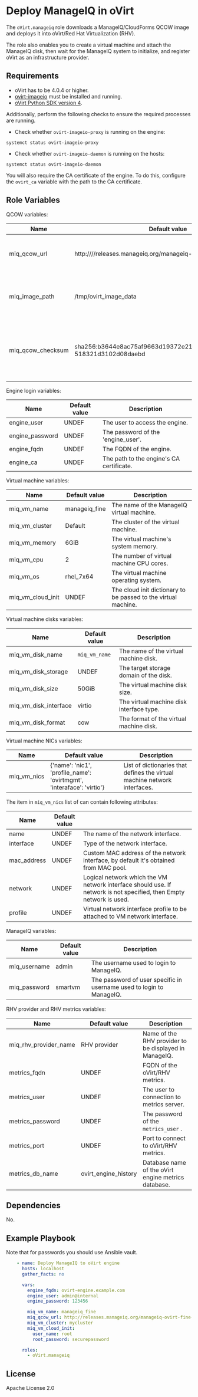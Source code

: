 Deploy ManageIQ in oVirt
==================================================

The `oVirt.manageiq` role downloads a ManageIQ/CloudForms QCOW image and deploys it into oVirt/Red Hat Virtualization (RHV).

The role also enables you to create a virtual machine and attach the ManageIQ disk, then wait for the ManageIQ system to initialize, and register oVirt as an infrastructure provider.

Requirements
------------

* oVirt has to be 4.0.4 or higher.
* [ovirt-imageio](http://www.ovirt.org/develop/release-management/features/storage/image-upload/) must be installed and running.
* [oVirt Python SDK version 4](https://pypi.python.org/pypi/ovirt-engine-sdk-python/4.0.4).

Additionally, perform the following checks to ensure the required processes are running.
* Check whether `ovirt-imageio-proxy` is running on the engine:
 
 ```
systemct status ovirt-imageio-proxy
```

* Check whether `ovirt-imageio-daemon` is running on the hosts:

 ```
systemct status ovirt-imageio-daemon
```

You will also require the CA certificate of the engine. To do this, configure the `ovirt_ca` variable with the path to the CA certificate.

Role Variables
--------------

QCOW variables:

| Name          | Default value                                            |  Description                                                 |
|---------------|----------------------------------------------------------|--------------------------------------------------------------|
| miq_qcow_url  | http:////releases.manageiq.org/manageiq-ovirt-fine-1.qc2 | The URL of the ManageIQ QCOW image. |
| miq_image_path | /tmp/ovirt_image_data | The path where the qcow2 image will be downloaded. |
| miq_qcow_checksum | sha256:b3644e8ac75af9663d19372e21b8a0273d68e54bfd515<br/>518321d3102d08daebd | Checksum of the qcow2 image file. It's used to validate the downloaded file.  |

Engine login variables:

| Name                | Default value     |  Description                            |
|---------------------|-------------------|-----------------------------------------|
| engine_user         | UNDEF             | The user to access the engine.          |
| engine_password     | UNDEF             | The password of the 'engine_user'.      |
| engine_fqdn         | UNDEF             | The FQDN of the engine.                 |
| engine_ca           | UNDEF             | The path to the engine's CA certificate.|

Virtual machine variables:

| Name               | Default value     |  Description                                 |
|--------------------|-------------------|----------------------------------------------|
| miq_vm_name        | manageiq_fine     | The name of the ManageIQ virtual machine. |
| miq_vm_cluster     | Default           | The cluster of the virtual machine.    |
| miq_vm_memory      | 6GiB              | The virtual machine's system memory.    |
| miq_vm_cpu         | 2                 | The number of virtual machine CPU cores.   |
| miq_vm_os          | rhel_7x64         | The virtual machine operating system. |
| miq_vm_cloud_init  | UNDEF             | The cloud init dictionary to be passed to the virtual machine. |

Virtual machine disks variables:

| Name                | Default value     |  Description                            |
|---------------------|-------------------|-----------------------------------------|
| miq_vm_disk_name    | `miq_vm_name`     | The name of the virtual machine disk.   | 
| miq_vm_disk_storage | UNDEF             | The target storage domain of the disk.  |
| miq_vm_disk_size    | 50GiB             | The virtual machine disk size.          |
| miq_vm_disk_interface | virtio          | The virtual machine disk interface type.|
| miq_vm_disk_format  | cow               | The format of the virtual machine disk. |

Virtual machine NICs variables:

| Name                | Default value     |  Description                                         |
|---------------------|-------------------|------------------------------------------------------|
| miq_vm_nics         | {'name': 'nic1', 'profile_name': 'ovirtmgmt', 'interaface': 'virtio'} | List of dictionaries that defines the virtual machine network interfaces. |

The item in `miq_vm_nics` list of can contain following attributes:

| Name               | Default value  |                                              |
|--------------------|----------------|----------------------------------------------|
| name               | UNDEF          | The name of the network interface.           |
| interface          | UNDEF          | Type of the network interface.               |
| mac_address        | UNDEF          | Custom MAC address of the network interface, by default it's obtained from MAC pool. |
| network            | UNDEF          | Logical network which the VM network interface should use. If network is not specified, then Empty network is used. |
| profile            | UNDEF          | Virtual network interface profile to be attached to VM network interface. |

ManageIQ variables:

| Name          | Default value     |  Description                                         |
|---------------|-------------------|------------------------------------------------------|
| miq_username  | admin             | The username used to login to ManageIQ. |
| miq_password  | smartvm           | The password of user specific in username used to login to ManageIQ. |


RHV provider and RHV metrics variables:

| Name                  | Default value     |  Description                                         |
|-----------------------|-------------------|------------------------------------------------------|
| miq_rhv_provider_name | RHV provider      | Name of the RHV provider to be displayed in ManageIQ.|
| metrics_fqdn          | UNDEF             | FQDN of the oVirt/RHV metrics.                       |
| metrics_user          | UNDEF             | The user to connection to metrics server.            |
| metrics_password      | UNDEF             | The password of the `metrics_user` .                 |
| metrics_port          | UNDEF             | Port to connect to oVirt/RHV metrics.                |
| metrics_db_name       | ovirt_engine_history | Database name of the oVirt engine metrics database. |

Dependencies
------------

No.

Example Playbook
----------------

Note that for passwords you should use Ansible vault.

```yaml
    - name: Deploy ManageIQ to oVirt engine
      hosts: localhost
      gather_facts: no

      vars:
        engine_fqdn: ovirt-engine.example.com
        engine_user: admin@internal
        engine_password: 123456

        miq_vm_name: manageiq_fine
        miq_qcow_url: http://releases.manageiq.org/manageiq-ovirt-fine-1.qc2
        miq_vm_cluster: mycluster
        miq_vm_cloud_init:
          user_name: root
          root_password: securepassword

      roles:
        - oVirt.manageiq
```

License
-------

Apache License 2.0
